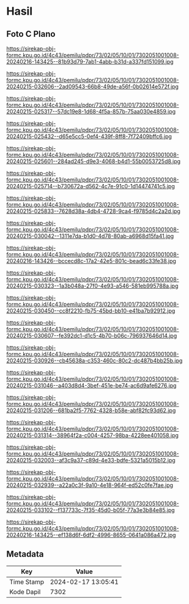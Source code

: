 # Hasil

## Foto C Plano

https://sirekap-obj-formc.kpu.go.id/4c43/pemilu/pdpr/73/02/05/10/01/7302051001008-20240216-143425--81b93d79-7ab1-4abb-b31d-a337fd151099.jpg

https://sirekap-obj-formc.kpu.go.id/4c43/pemilu/pdpr/73/02/05/10/01/7302051001008-20240215-032606--2ad09543-66b8-49de-a56f-0b02614e572f.jpg

https://sirekap-obj-formc.kpu.go.id/4c43/pemilu/pdpr/73/02/05/10/01/7302051001008-20240215-025317--57dc19e8-1d68-4f5a-857b-75aa030e4859.jpg

https://sirekap-obj-formc.kpu.go.id/4c43/pemilu/pdpr/73/02/05/10/01/7302051001008-20240215-025432--d65e5cc5-0ef4-439f-8ff8-7f72409bffc6.jpg

https://sirekap-obj-formc.kpu.go.id/4c43/pemilu/pdpr/73/02/05/10/01/7302051001008-20240215-025601--284ad245-d9e3-4068-b4d1-55b0053725d8.jpg

https://sirekap-obj-formc.kpu.go.id/4c43/pemilu/pdpr/73/02/05/10/01/7302051001008-20240215-025714--b730672a-d562-4c7e-91c0-1d14474741c5.jpg

https://sirekap-obj-formc.kpu.go.id/4c43/pemilu/pdpr/73/02/05/10/01/7302051001008-20240215-025833--7628d38a-4db4-4728-9ca4-f9785d4c2a2d.jpg

https://sirekap-obj-formc.kpu.go.id/4c43/pemilu/pdpr/73/02/05/10/01/7302051001008-20240215-030042--1311e7da-b1d0-4d78-80ab-a6968d15fa41.jpg

https://sirekap-obj-formc.kpu.go.id/4c43/pemilu/pdpr/73/02/05/10/01/7302051001008-20240216-143426--bccecd8c-17a2-42e5-801c-bead6c33fe38.jpg

https://sirekap-obj-formc.kpu.go.id/4c43/pemilu/pdpr/73/02/05/10/01/7302051001008-20240215-030323--1a3b048a-27f0-4e93-a546-581eb995788a.jpg

https://sirekap-obj-formc.kpu.go.id/4c43/pemilu/pdpr/73/02/05/10/01/7302051001008-20240215-030450--cc8f2210-fb75-45bd-bb10-e41ba7b92912.jpg

https://sirekap-obj-formc.kpu.go.id/4c43/pemilu/pdpr/73/02/05/10/01/7302051001008-20240215-030607--fe392dc1-d1c5-4b70-b06c-796937646d14.jpg

https://sirekap-obj-formc.kpu.go.id/4c43/pemilu/pdpr/73/02/05/10/01/7302051001008-20240215-030926--cb45638a-c353-460c-80c2-dc487b4bb25b.jpg

https://sirekap-obj-formc.kpu.go.id/4c43/pemilu/pdpr/73/02/05/10/01/7302051001008-20240215-031046--a403d8d4-3bef-451e-be74-ac6d9afe6276.jpg

https://sirekap-obj-formc.kpu.go.id/4c43/pemilu/pdpr/73/02/05/10/01/7302051001008-20240215-031206--681ba2f5-7762-4328-b58e-abf82fc93d62.jpg

https://sirekap-obj-formc.kpu.go.id/4c43/pemilu/pdpr/73/02/05/10/01/7302051001008-20240215-031314--38964f2a-c004-4257-98ba-4228ee401058.jpg

https://sirekap-obj-formc.kpu.go.id/4c43/pemilu/pdpr/73/02/05/10/01/7302051001008-20240215-032003--af3c9a37-c89d-4e33-bdfe-5321a5015b12.jpg

https://sirekap-obj-formc.kpu.go.id/4c43/pemilu/pdpr/73/02/05/10/01/7302051001008-20240215-032939--a22a0c3f-9a10-4e18-964f-ed52c0fe7fae.jpg

https://sirekap-obj-formc.kpu.go.id/4c43/pemilu/pdpr/73/02/05/10/01/7302051001008-20240215-033102--f137733c-7f35-45d0-b05f-77a3e3b84e85.jpg

https://sirekap-obj-formc.kpu.go.id/4c43/pemilu/pdpr/73/02/05/10/01/7302051001008-20240216-143425--ef138d6f-6df2-4996-8655-0641a086a472.jpg


## Metadata

| Key        | Value               |
| ---------- | ------------------- |
| Time Stamp | 2024-02-17 13:05:41 |
| Kode Dapil | 7302                |



